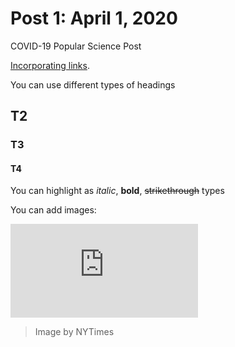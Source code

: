 # Post 1: April 1, 2020
COVID-19 Popular Science Post

[Incorporating links](https://docs.google.com/document/d/1lFkGa6L31YsAc69nHlSnMESOCcVrVHCCa4kMJHQq__k/edit?usp=sharing).

You can use different types of headings

## T2
### T3
#### T4

You can highlight as *italic*, **bold**, ~~strikethrough~~ types

You can add images:

![an image](https://www.nytimes.com/2020/04/01/world/coronavirus-news.html)
> Image by NYTimes
